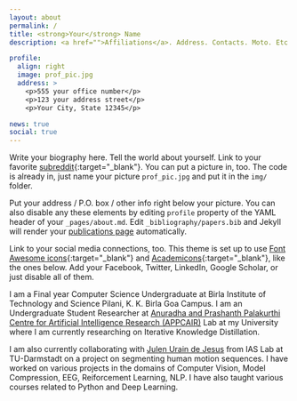 ```yaml
---
layout: about
permalink: /
title: <strong>Your</strong> Name
description: <a href="">Affiliations</a>. Address. Contacts. Moto. Etc.

profile:
  align: right
  image: prof_pic.jpg
  address: >
    <p>555 your office number</p>
    <p>123 your address street</p>
    <p>Your City, State 12345</p>

news: true
social: true
---
```


Write your biography here. Tell the world about yourself. Link to your favorite [subreddit](http://reddit.com){:target="\_blank"}. You can put a picture in, too. The code is already in, just name your picture `prof_pic.jpg` and put it in the `img/` folder.

Put your address / P.O. box / other info right below your picture. You can also disable any these elements by editing `profile` property of the YAML header of your `_pages/about.md`. Edit `_bibliography/papers.bib` and Jekyll will render your [publications page](/al-folio/publications/) automatically.

Link to your social media connections, too. This theme is set up to use [Font Awesome icons](http://fortawesome.github.io/Font-Awesome/){:target="\_blank"} and [Academicons](https://jpswalsh.github.io/academicons/){:target="\_blank"}, like the ones below. Add your Facebook, Twitter, LinkedIn, Google Scholar, or just disable all of them.


I am a Final year Computer Science Undergraduate at Birla Institute of Technology and Science Pilani, K. K. Birla Goa Campus. I am an Undergraduate Student Researcher at <a href="https://www.bits-pilani.ac.in/Goa/appcair/people">Anuradha and Prashanth Palakurthi Centre for Artificial Intelligence Research (APPCAIR)</a> Lab at my University where I am currently researching on Iterative Knowledge Distillation. 
</p>

<p>
I am also currently collaborating with <a href="https://www.ias.informatik.tu-darmstadt.de/Team/JulenUrainDeJesus">Julen Urain de Jesus</a> from IAS Lab at TU-Darmstadt on a project on segmenting human motion sequences. I have worked on various projects in the domains of Computer Vision, Model Compression, EEG, Reiforcement Learning, NLP. I have also taught various courses related to Python and Deep Learning. 
</p>